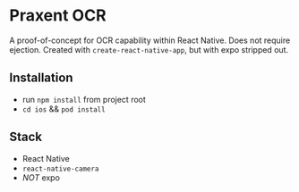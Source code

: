 # Praxent OCR

A proof-of-concept for OCR capability within React Native. Does not require ejection. Created with `create-react-native-app`, but with expo stripped out.

## Installation

- run `npm install` from project root
- `cd ios` && `pod install`

## Stack

- React Native
- `react-native-camera`
- _NOT_ expo